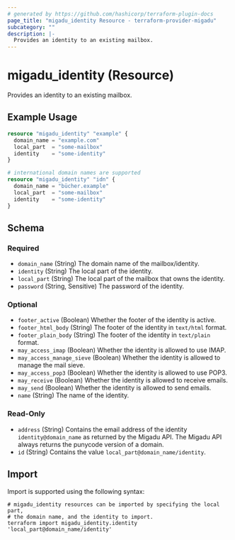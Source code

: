 ```yaml
---
# generated by https://github.com/hashicorp/terraform-plugin-docs
page_title: "migadu_identity Resource - terraform-provider-migadu"
subcategory: ""
description: |-
  Provides an identity to an existing mailbox.
---
```


# migadu_identity (Resource)

Provides an identity to an existing mailbox.

## Example Usage

```terraform
resource "migadu_identity" "example" {
  domain_name = "example.com"
  local_part  = "some-mailbox"
  identity    = "some-identity"
}

# international domain names are supported
resource "migadu_identity" "idn" {
  domain_name = "bücher.example"
  local_part  = "some-mailbox"
  identity    = "some-identity"
}
```

<!-- schema generated by tfplugindocs -->
## Schema

### Required

- `domain_name` (String) The domain name of the mailbox/identity.
- `identity` (String) The local part of the identity.
- `local_part` (String) The local part of the mailbox that owns the identity.
- `password` (String, Sensitive) The password of the identity.

### Optional

- `footer_active` (Boolean) Whether the footer of the identity is active.
- `footer_html_body` (String) The footer of the identity in `text/html` format.
- `footer_plain_body` (String) The footer of the identity in `text/plain` format.
- `may_access_imap` (Boolean) Whether the identity is allowed to use IMAP.
- `may_access_manage_sieve` (Boolean) Whether the identity is allowed to manage the mail sieve.
- `may_access_pop3` (Boolean) Whether the identity is allowed to use POP3.
- `may_receive` (Boolean) Whether the identity is allowed to receive emails.
- `may_send` (Boolean) Whether the identity is allowed to send emails.
- `name` (String) The name of the identity.

### Read-Only

- `address` (String) Contains the email address of the identity `identity@domain_name` as returned by the Migadu API. The Migadu API always returns the punycode version of a domain.
- `id` (String) Contains the value `local_part@domain_name/identity`.

## Import

Import is supported using the following syntax:

```shell
# migadu_identity resources can be imported by specifying the local part,
# the domain name, and the identity to import.
terraform import migadu_identity.identity 'local_part@domain_name/identity'
```
